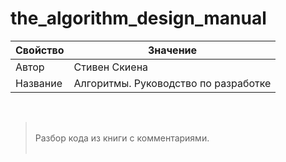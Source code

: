 # the_algorithm_design_manual

Свойство | Значение
-|-
Автор | Стивен Скиена
Название | Алгоритмы. Руководство по разработке

<br>

><br>
>Разбор кода из книги с комментариями.
><br><br>